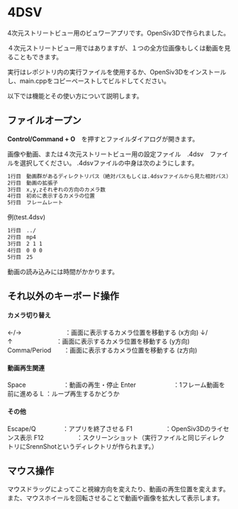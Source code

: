 # 4DSV
 
4次元ストリートビュー用のビュワーアプリです。OpenSiv3Dで作られました。
 
４次元ストリートビュー用ではありますが、１つの全方位画像もしくは動画を見ることもできます。

実行はレポジトリ内の実行ファイルを使用するか、OpenSiv3Dをインストールし、main.cppをコピーペーストしてビルドしてください。

以下では機能とその使い方について説明します。
 
 
## ファイルオープン

**Control/Command + O**　を押すとファイルダイアログが開きます。


画像や動画、または４次元ストリートビュー用の設定ファイル　.4dsv　ファイルを選択してください。
.4dsvファイルの中身は次のようにします。
```bash
1行目　動画群があるディレクトリパス（絶対パスもしくは.4dsvファイルから見た相対パス）
2行目　動画の拡張子
3行目　x,y,zそれぞれの方向のカメラ数
4行目　初めに表示するカメラの位置
5行目　フレームレート
```

例(test.4dsv)
```bash
1行目　../
2行目　mp4
3行目　2 1 1
4行目　0 0 0
5行目　25
```
動画の読み込みには時間がかかります。

## それ以外のキーボード操作
#### カメラ切り替え
←/→　　　　　　　：画面に表示するカメラ位置を移動する (x方向)
↓/↑　　　　　　　：画面に表示するカメラ位置を移動する (y方向)
Comma/Period　　：画面に表示するカメラ位置を移動する (z方向)

#### 動画再生関連
Space　　　　　　：動画の再生・停止
Enter　　　　　　：1フレーム動画を前に進める
L               ：ループ再生するかどうか

#### その他
Escape/Q　　　　 ：アプリを終了させる
F1　　　　　     ：OpenSiv3Dのライセンス表示
F12　　　　　    ：スクリーンショット（実行ファイルと同じディレクトリにSrennShotというディレクトリが作られます。）


## マウス操作
マウスドラッグによってこと視線方向を変えたり、動画の再生位置を変えます。
また、マウスホイールを回転させることで動画や画像を拡大して表示します。


